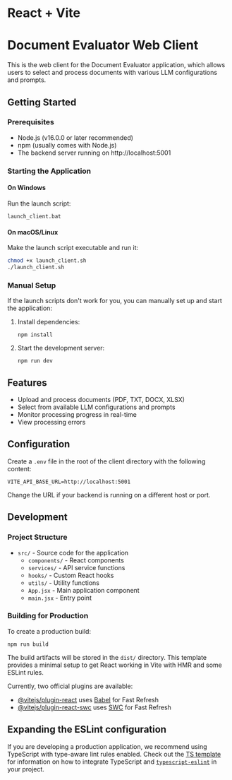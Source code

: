 # React + Vite
# Document Evaluator Web Client

This is the web client for the Document Evaluator application, which allows users to select and process documents with various LLM configurations and prompts.

## Getting Started

### Prerequisites

- Node.js (v16.0.0 or later recommended)
- npm (usually comes with Node.js)
- The backend server running on http://localhost:5001

### Starting the Application

#### On Windows

Run the launch script:

```
launch_client.bat
```

#### On macOS/Linux

Make the launch script executable and run it:

```bash
chmod +x launch_client.sh
./launch_client.sh
```

### Manual Setup

If the launch scripts don't work for you, you can manually set up and start the application:

1. Install dependencies:
   ```
   npm install
   ```

2. Start the development server:
   ```
   npm run dev
   ```

## Features

- Upload and process documents (PDF, TXT, DOCX, XLSX)
- Select from available LLM configurations and prompts
- Monitor processing progress in real-time
- View processing errors

## Configuration

Create a `.env` file in the root of the client directory with the following content:

```
VITE_API_BASE_URL=http://localhost:5001
```

Change the URL if your backend is running on a different host or port.

## Development

### Project Structure

- `src/` - Source code for the application
  - `components/` - React components
  - `services/` - API service functions
  - `hooks/` - Custom React hooks
  - `utils/` - Utility functions
  - `App.jsx` - Main application component
  - `main.jsx` - Entry point

### Building for Production

To create a production build:

```
npm run build
```

The build artifacts will be stored in the `dist/` directory.
This template provides a minimal setup to get React working in Vite with HMR and some ESLint rules.

Currently, two official plugins are available:

- [@vitejs/plugin-react](https://github.com/vitejs/vite-plugin-react/blob/main/packages/plugin-react) uses [Babel](https://babeljs.io/) for Fast Refresh
- [@vitejs/plugin-react-swc](https://github.com/vitejs/vite-plugin-react/blob/main/packages/plugin-react-swc) uses [SWC](https://swc.rs/) for Fast Refresh

## Expanding the ESLint configuration

If you are developing a production application, we recommend using TypeScript with type-aware lint rules enabled. Check out the [TS template](https://github.com/vitejs/vite/tree/main/packages/create-vite/template-react-ts) for information on how to integrate TypeScript and [`typescript-eslint`](https://typescript-eslint.io) in your project.
